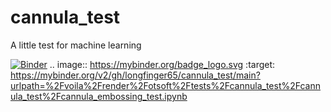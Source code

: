 # cannula_test
A little test for machine learning

[![Binder](https://mybinder.org/badge_logo.svg)](https://mybinder.org/v2/gh/longfinger65/cannula_test/main?urlpath=%2Fvoila%2Frender%2Fotsoft%2Ftests%2Fcannula_test%2Fcannula_test%2Fcannula_embossing_test.ipynb)
.. image:: https://mybinder.org/badge_logo.svg
 :target: https://mybinder.org/v2/gh/longfinger65/cannula_test/main?urlpath=%2Fvoila%2Frender%2Fotsoft%2Ftests%2Fcannula_test%2Fcannula_test%2Fcannula_embossing_test.ipynb
